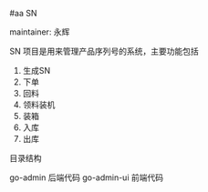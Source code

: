 #aa SN

maintainer: 永辉


SN 项目是用来管理产品序列号的系统，主要功能包括
1. 生成SN
2. 下单
3. 回料
4. 领料装机
5. 装箱
6. 入库
7. 出库


目录结构

go-admin 后端代码
go-admin-ui 前端代码
